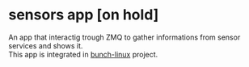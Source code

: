 # sensors app [on hold]
An app that interactig trough ZMQ to gather informations from sensor services and shows it.<br>
This app is integrated in [bunch-linux](https://github.com/waelkarman/bunch-linux-manifests) project.
